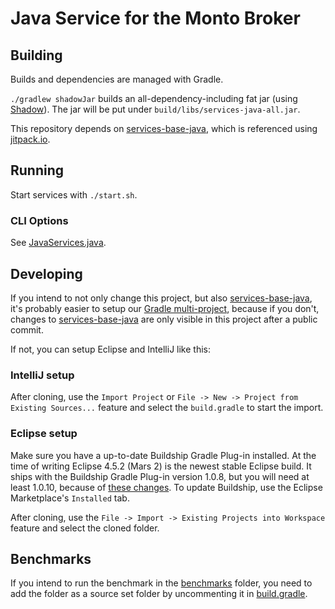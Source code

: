 # Java Service for the Monto Broker

## Building
Builds and dependencies are managed with Gradle.

`./gradlew shadowJar` builds an all-dependency-including fat jar (using [Shadow](https://github.com/johnrengelman/shadow)). The jar will be put under `build/libs/services-java-all.jar`.

This repository depends on [services-base-java](https://github.com/monto-editor/services-base-java), which is referenced using [jitpack.io](https://jitpack.io/#monto-editor/services-base-java/master-SNAPSHOT).


## Running
Start services with `./start.sh`.

### CLI Options
See [JavaServices.java](src/monto/service/java/JavaServices.java).

## Developing
If you intend to not only change this project, but also [services-base-java](https://github.com/monto-editor/services-base-java), it's probably easier to setup our [Gradle multi-project](https://github.com/monto-editor/services-gradle), because if you don't, changes to [services-base-java](https://github.com/monto-editor/services-base-java) are only visible in this project after a public commit.

If not, you can setup Eclipse and IntelliJ like this:

### IntelliJ setup
After cloning, use the `Import Project` or `File -> New -> Project from Existing Sources...` feature and select the `build.gradle` to start the import.

### Eclipse setup
Make sure you have a up-to-date Buildship Gradle Plug-in installed. At the time of writing Eclipse 4.5.2 (Mars 2) is the newest stable Eclipse build. It ships with the Buildship Gradle Plug-in version 1.0.8, but you will need at least 1.0.10, because of [these changes](https://discuss.gradle.org/t/gradle-prefs-contains-absolute-paths/11475/34). To update Buildship, use the Eclipse Marketplace's `Installed` tab.

After cloning, use the `File -> Import -> Existing Projects into Workspace` feature and select the cloned folder.


## Benchmarks
If you intend to run the benchmark in the [benchmarks](benchmarks) folder, you need to add the folder as a source set folder by uncommenting it in [build.gradle](build.gradle).
